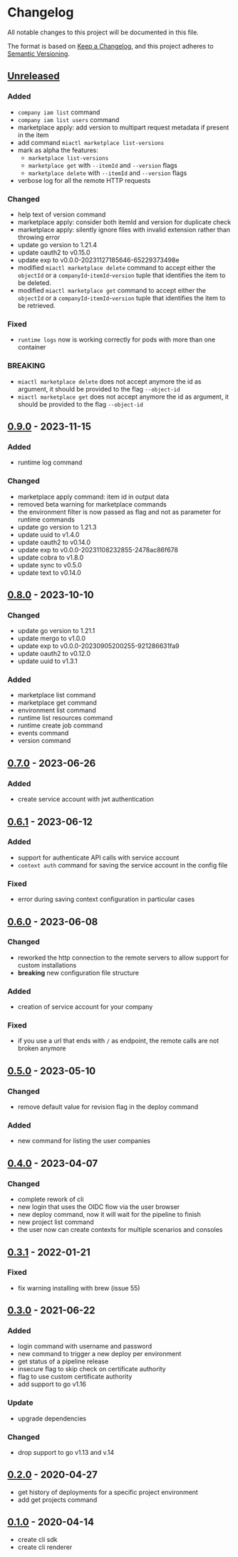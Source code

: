 # Changelog

All notable changes to this project will be documented in this file.

The format is based on [Keep a Changelog](https://keepachangelog.com/en/1.0.0/),
and this project adheres to [Semantic Versioning](https://semver.org/spec/v2.0.0.html).

## [Unreleased]

### Added

- `company iam list` command
- `company iam list users` command
- marketplace apply: add version to multipart request metadata if present in the item
- add command `miactl marketplace list-versions`
- mark as alpha the features:
  - `marketplace list-versions`
  - `marketplace get` with `--itemId` and `--version` flags
  - `marketplace delete` with `--itemId` and `--version` flags
- verbose log for all the remote HTTP requests

### Changed

- help text of version command
- marketplace apply: consider both itemId and version for duplicate check
- marketplace apply: silently ignore files with invalid extension rather than throwing error
- update go version to 1.21.4
- update oauth2 to v0.15.0
- update exp to v0.0.0-20231127185646-65229373498e
- modified `miactl marketplace delete` command to accept either the `objectId` or a `companyId`-`itemId`-`version`
	tuple that identifies the item to be deleted.
- modified `miactl marketplace get` command to accept either the `objectId` or a `companyId`-`itemId`-`version` tuple
	that identifies the item to be retrieved.

### Fixed

- `runtime logs` now is working correctly for pods with more than one container

### BREAKING

- `miactl marketplace delete` does not accept anymore the id as argument, it should be provided to the flag `--object-id`
- `miactl marketplace get` does not accept anymore the id as argument, it should be provided to the flag `--object-id`

## [0.9.0] - 2023-11-15

### Added

- runtime log command

### Changed

- marketplace apply command: item id in output data
- removed beta warning for marketplace commands
- the environment filter is now passed as flag and not as parameter for runtime commands
- update go version to 1.21.3
- update uuid to v1.4.0
- update oauth2 to v0.14.0
- update exp to v0.0.0-20231108232855-2478ac86f678
- update cobra to v1.8.0
- update sync to v0.5.0
- update text to v0.14.0

## [0.8.0] - 2023-10-10

### Changed

- update go version to 1.21.1
- update mergo to v1.0.0
- update exp to v0.0.0-20230905200255-921286631fa9
- update oauth2 to v0.12.0
- update uuid to v1.3.1

### Added

- marketplace list command
- marketplace get command
- environment list command
- runtime list resources command
- runtime create job command
- events command
- version command

## [0.7.0] - 2023-06-26

### Added

- create service account with jwt authentication

## [0.6.1] - 2023-06-12

### Added

- support for authenticate API calls with service account
- `context auth` command for saving the service account in the config file

### Fixed

- error during saving context configuration in particular cases

## [0.6.0] - 2023-06-08

### Changed

- reworked the http connection to the remote servers to allow support for custom installations
- **breaking** new configuration file structure

### Added

- creation of service account for your company

### Fixed

- if you use a url that ends with `/` as endpoint, the remote calls are not broken anymore

## [0.5.0] - 2023-05-10

### Changed

- remove default value for revision flag in the deploy command

### Added

- new command for listing the user companies

## [0.4.0] - 2023-04-07

### Changed

- complete rework of cli
- new login that uses the OIDC flow via the user browser
- new deploy command, now it will wait for the pipeline to finish
- new project list command
- the user now can create contexts for multiple scenarios and consoles

## [0.3.1] - 2022-01-21

### Fixed

- fix warning installing with brew (issue 55)

## [0.3.0] - 2021-06-22

### Added

- login command with username and password
- new command to trigger a new deploy per environment
- get status of a pipeline release
- insecure flag to skip check on certificate authority
- flag to use custom certificate authority
- add support to go v1.16

### Update

- upgrade dependencies

### Changed

- drop support to go v1.13 and v.14

## [0.2.0] - 2020-04-27

- get history of deployments for a specific project environment
- add get projects command

## [0.1.0] - 2020-04-14

- create cli sdk
- create cli renderer

[unreleased]: https://github.com/mia-platform/miactl/compare/v0.9.0...HEAD
[0.9.0]: https://github.com/mia-platform/miactl/compare/v0.8.0...v0.9.0
[0.8.0]: https://github.com/mia-platform/miactl/compare/v0.7.0...v0.8.0
[0.7.0]: https://github.com/mia-platform/miactl/compare/v0.6.1...v0.7.0
[0.6.1]: https://github.com/mia-platform/miactl/compare/v0.6.0...v0.6.1
[0.6.0]: https://github.com/mia-platform/miactl/compare/v0.5.0...v0.6.0
[0.5.0]: https://github.com/mia-platform/miactl/compare/v0.4.0...v0.5.0
[0.4.0]: https://github.com/mia-platform/miactl/compare/v0.3.1...v0.4.0
[0.3.1]: https://github.com/mia-platform/miactl/compare/v0.3.0...v0.3.1
[0.3.0]: https://github.com/mia-platform/miactl/compare/v0.2.0...v0.3.0
[0.2.0]: https://github.com/mia-platform/miactl/compare/v0.1.0...v0.2.0
[0.1.0]: https://github.com/mia-platform/miactl/releases/tag/v0.1.0
